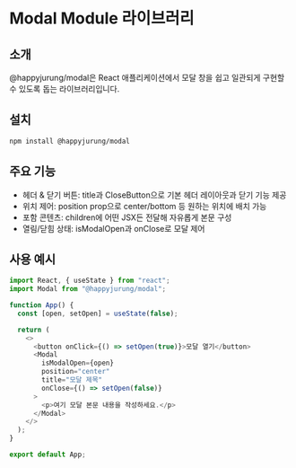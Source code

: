 # Modal Module 라이브러리

## 소개

@happyjurung/modal은 React 애플리케이션에서 모달 창을 쉽고 일관되게 구현할 수 있도록 돕는 라이브러리입니다.

## 설치

```bash
npm install @happyjurung/modal
```

## 주요 기능

- 헤더 & 닫기 버튼: title과 CloseButton으로 기본 헤더 레이아웃과 닫기 기능 제공
- 위치 제어: position prop으로 center/bottom 등 원하는 위치에 배치 가능
- 포함 콘텐츠: children에 어떤 JSX든 전달해 자유롭게 본문 구성
- 열림/닫힘 상태: isModalOpen과 onClose로 모달 제어

## 사용 예시

```js
import React, { useState } from "react";
import Modal from "@happyjurung/modal";

function App() {
  const [open, setOpen] = useState(false);

  return (
    <>
      <button onClick={() => setOpen(true)}>모달 열기</button>
      <Modal
        isModalOpen={open}
        position="center"
        title="모달 제목"
        onClose={() => setOpen(false)}
      >
        <p>여기 모달 본문 내용을 작성하세요.</p>
      </Modal>
    </>
  );
}

export default App;
```
